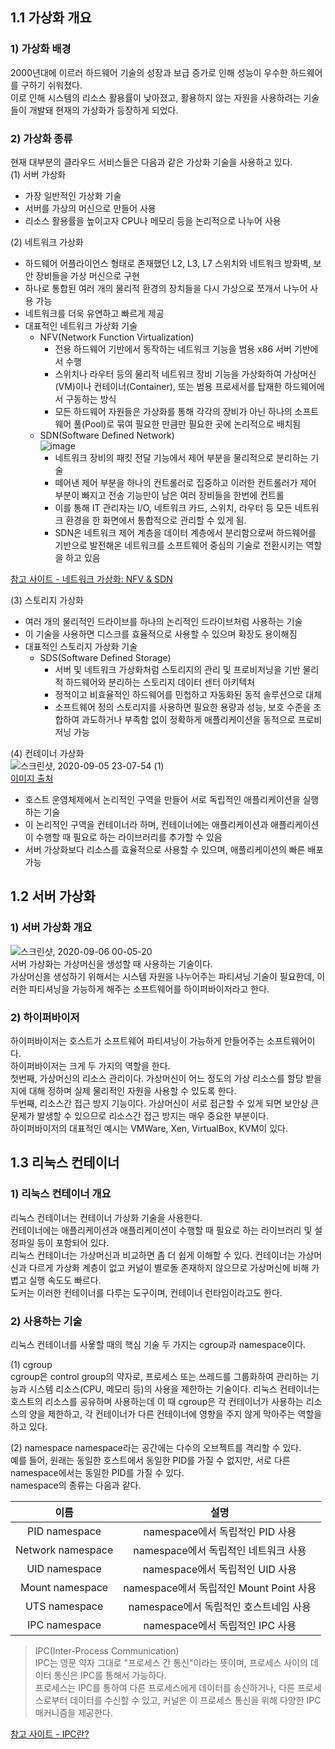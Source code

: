 ## 1.1 가상화 개요
### 1) 가상화 배경
2000년대에 이르러 하드웨어 기술의 성장과 보급 증가로 인해 성능이 우수한 하드웨어를 구하기 쉬워졌다.   
이로 인해 시스템의 리소스 활용률이 낮아졌고, 활용하지 않는 자원을 사용하려는 기술들이 개발돼 현재의 가상화가 등장하게 되었다.

### 2) 가상화 종류
현재 대부분의 클라우드 서비스들은 다음과 같은 가상화 기술을 사용하고 있다.  
(1) 서버 가상화
- 가장 일반적인 가상화 기술
- 서버를 가상의 머신으로 만들어 사용
- 리소스 활용률을 높이고자 CPU나 메모리 등을 논리적으로 나누어 사용

(2) 네트워크 가상화
- 하드웨어 어플라이언스 형태로 존재했던 L2, L3, L7 스위치와 네트워크 방화벽, 보안 장비들을 가상 머신으로 구현
- 하나로 통합된 여러 개의 물리적 환경의 장치들을 다시 가상으로 쪼개서 나누어 사용 가능
- 네트워크를 더욱 유연하고 빠르게 제공
- 대표적인 네트워크 가상화 기술
  - NFV(Network Function Virtualization)
    - 전용 하드웨어 기반에서 동작하는 네트워크 기능을 범용 x86 서버 기반에서 수행
    - 스위치나 라우터 등의 물리적 네트워크 장비 기능을 가상화하여 가상머신(VM)이나 컨테이너(Container), 또는 범용 프로세서를 탑재한 하드웨어에서 구동하는 방식
    - 모든 하드웨어 자원들은 가상화를 통해 각각의 장비가 아닌 하나의 소프트웨어 풀(Pool)로 묶여 필요한 만큼만 필요한 곳에 논리적으로 배치됨
  - SDN(Software Defined Network)  
  ![image](https://user-images.githubusercontent.com/53208493/92306191-1ef39900-efc8-11ea-8087-817be08b13a5.png)
    - 네트워크 장비의 패킷 전달 기능에서 제어 부분을 물리적으로 분리하는 기술
    - 떼어낸 제어 부분을 하나의 컨트롤러로 집중하고 이러한 컨트롤러가 제어 부분이 빠지고 전송 기능만이 남은 여러 장비들을 한번에 컨트롤
    - 이를 통해 IT 관리자는 I/O, 네트워크 카드, 스위치, 라우터 등 모든 네트워크 환경을 한 화면에서 통합적으로 관리할 수 있게 됨. 
    - SDN은 네트워크 제어 계층을 데이터 계층에서 분리함으로써 하드웨어를 기반으로 발전해온 네트워크를 소프트웨어 중심의 기술로 전환시키는 역할을 하고 있음 
    
[참고 사이트 - 네트워크 가상화: NFV & SDN](https://m.blog.naver.com/shakey7/221848950760)

(3) 스토리지 가상화
- 여러 개의 물리적인 드라이브를 하나의 논리적인 드라이브처럼 사용하는 기술
- 이 기술을 사용하면 디스크를 효율적으로 사용할 수 있으며 확장도 용이해짐
- 대표적인 스토리지 가상화 기술
  - SDS(Software Defined Storage)
    - 서버 및 네트워크 가상화처럼 스토리지의 관리 및 프로비저닝을 기반 물리적 하드웨어와 분리하는 스토리지 데이터 센터 아키텍처
    - 정적이고 비효율적인 하드웨어를 민첩하고 자동화된 동적 솔루션으로 대체
    - 소프트웨어 정의 스토리지를 사용하면 필요한 용량과 성능, 보호 수준을 조합하여 과도하거나 부족함 없이 정확하게 애플리케이션을 동적으로 프로비저닝 가능

(4) 컨테이너 가상화  
![스크린샷, 2020-09-05 23-07-54 (1)](https://user-images.githubusercontent.com/53208493/92307978-21a8bb00-efd5-11ea-9f35-6bcee202b596.png)  
[이미지 출처](https://m.blog.naver.com/PostView.nhn?blogId=complusblog&logNo=220980996544&proxyReferer=https:%2F%2Fwww.google.com%2F)  
- 호스트 운영체제에서 논리적인 구역을 만들어 서로 독립적인 애플리케이션을 실행하는 기술
- 이 논리적인 구역을 컨테이너라 하며, 컨테이너에는 애플리케이션과 애플리케이션이 수행할 때 필요로 하는 라이브러리를 추가할 수 있음
- 서버 가상화보다 리소스를 효율적으로 사용할 수 있으며, 애플리케이션의 빠른 배포 가능

## 1.2 서버 가상화
### 1) 서버 가상화 개요  
![스크린샷, 2020-09-06 00-05-20](https://user-images.githubusercontent.com/53208493/92307948-d55d7b00-efd4-11ea-83c4-c86822f94ad1.png)  
서버 가상화는 가상머신을 생성할 때 사용하는 기술이다.   
가상머신을 생성하기 위해서는 시스템 자원을 나누어주는 파티셔닝 기술이 필요한데, 이러한 파티셔닝을 가능하게 해주는 소프트웨어를 하이퍼바이저라고 한다.  

### 2) 하이퍼바이저
하이퍼바이저는 호스트가 소프트웨어 파티셔닝이 가능하게 만들어주는 소프트웨어이다.   
하이퍼바이저는 크게 두 가지의 역할을 한다.  
첫번째, 가상머신의 리소스 관리이다. 가상머신이 어느 정도의 가상 리소스를 할당 받을지에 대해 정하며 실제 물리적인 자원을 사용할 수 있도록 한다.  
두번째, 리소스간 접근 방지 기능이다. 가상머신이 서로 접근할 수 있게 되면 보안상 큰 문제가 발생할 수 있으므로 리소스간 접근 방지는 매우 중요한 부분이다.   
하이퍼바이저의 대표적인 예시는 VMWare, Xen, VirtualBox, KVM이 있다.  

## 1.3 리눅스 컨테이너
### 1) 리눅스 컨테이너 개요
리눅스 컨테이너는 컨테이너 가상화 기술을 사용한다.   
컨테이너에는 애플리케이션과 애플리케이션이 수행할 때 필요로 하는 라이브러리 및 설정파일 등이 포함되어 있다.  
리눅스 컨테이너는 가상머신과 비교하면 좀 더 쉽게 이해할 수 있다. 컨테이너는 가상머신과 다르게 가상화 계층이 없고 커널이 별로돌 존재하지 않으므로 가상머신에 비해 가볍고 실행 속도도 빠르다.  
도커는 이러한 컨테이너를 다루는 도구이며, 컨테이너 런타임이라고도 한다.  

### 2) 사용하는 기술
리눅스 컨테이너를 사욯할 때의 핵심 기술 두 가지는 cgroup과 namespace이다.  

(1) cgroup  
cgroup은 control group의 약자로, 프로세스 또는 쓰레드를 그룹화하여 관리하는 기능과 시스템 리소스(CPU, 메모리 등)의 사용을 제한하는 기술이다.
리눅스 컨테이너는 호스트의 리소스를 공유하며 사용하는데 이 때 cgroup은 각 컨테이너가 사용하는 리소스의 양을 제한하고, 각 컨테이너가 다른 컨테이너에 영향을 주지 않게 막아주는 역할을 하고 있다.  

(2) namespace
namespace라는 공간에는 다수의 오브젝트를 격리할 수 있다.   
예를 들어, 원래는 동일한 호스트에서 동일한 PID를 가질 수 없지만, 서로 다른 namespace에서는 동일한 PID를 가질 수 있다.  
namespace의 종류는 다음과 같다.  

|이름|설명|
|:---:|:---:|
|PID namespace|namespace에서 독립적인 PID 사용|
|Network namespace|namespace에서 독립적인 네트워크 사용|
|UID namespace|namespace에서 독립적인 UID 사용|
|Mount namespace|namespace에서 독립적인 Mount Point 사용|
|UTS namespace|namespace에서 독립적인 호스트네임 사용|
|IPC namespace|namespace에서 독립적인 IPC 사용|
> IPC(Inter-Process Communication)  
> IPC는 영문 약자 그대로 "프로세스 간 통신"이라는 뜻이며, 프로세스 사이의 데이터 통신은 IPC를 통해서 가능하다.  
  프로세스는 IPC를 통하여 다른 프로세스에게 데이터를 송신하거나, 다른 프로세스로부터 데이터를 수신할 수 있고, 커널은 이 프로세스 통신을 위해 다양한 IPC 매커니즘을 제공한다.   

[참고 사이트 - IPC란?](http://blog.naver.com/PostView.nhn?blogId=green187&logNo=110130416319)
